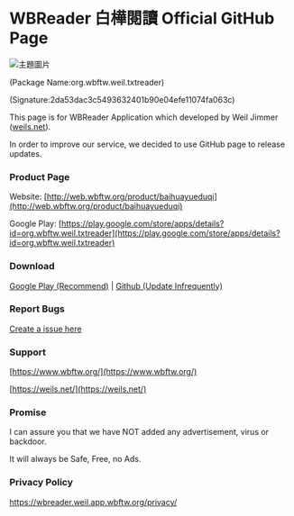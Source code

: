 # WBReader 白樺閱讀 Official GitHub Page

![主題圖片](https://wbreader.weil.app.wbftw.org/images/%E4%B8%BB%E9%A1%8C%E5%9C%96%E7%89%87-zh-tw.png)


(Package Name:org.wbftw.weil.txtreader)

(Signature:2da53dac3c5493632401b90e04efe11074fa063c)

This page is for WBReader Application which developed by Weil Jimmer ([weils.net](https://weils.net/)).

In order to improve our service, we decided to use GitHub page to release updates.

### Product Page

Website:
[http://web.wbftw.org/product/baihuayueduqi](http://web.wbftw.org/product/baihuayueduqi)

Google Play:
[https://play.google.com/store/apps/details?id=org.wbftw.weil.txtreader](https://play.google.com/store/apps/details?id=org.wbftw.weil.txtreader)

### Download

[Google Play (Recommend)](https://play.google.com/store/apps/details?id=org.wbftw.weil.txtreader) | [Github (Update Infrequently)](https://github.com/WeilJimmer/WBReader/releases)

### Report Bugs

[Create a issue here](https://github.com/WeilJimmer/WBReader/issues/new)

### Support

[https://www.wbftw.org/](https://www.wbftw.org/)

[https://weils.net/](https://weils.net/)

### Promise

I can assure you that we have NOT added any advertisement, virus or backdoor. 

It will always be Safe, Free, no Ads.

### Privacy Policy

https://wbreader.weil.app.wbftw.org/privacy/

